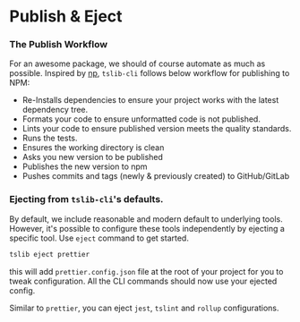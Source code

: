 # Publish & Eject

### The Publish Workflow

For an awesome package, we should of course automate as much as possible. Inspired by [np](https://www.npmjs.com/package/np), `tslib-cli` follows below workflow for publishing to NPM:

- Re-Installs dependencies to ensure your project works with the latest dependency tree.
- Formats your code to ensure unformatted code is not published.
- Lints your code to ensure published version meets the quality standards.
- Runs the tests.
- Ensures the working directory is clean
- Asks you new version to be published
- Publishes the new version to npm
- Pushes commits and tags \(newly & previously created\) to GitHub/GitLab

### Ejecting from `tslib-cli`'s defaults.

By default, we include reasonable and modern default to underlying tools. However, it's possible to configure these tools independently by ejecting a specific tool. Use `eject` command to get started.

```bash
tslib eject prettier
```

this will add `prettier.config.json` file at the root of your project for you to tweak configuration. All the CLI commands should now use your ejected config.

Similar to `prettier`, you can eject `jest`, `tslint` and `rollup` configurations.
